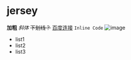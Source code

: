 # jersey

**加粗**
*斜体*
~~下划线？~~
[百度连接](http://baidu.com)
`Inline Code`
![image](http://baidu.com)

* list1
* list2
* list3
